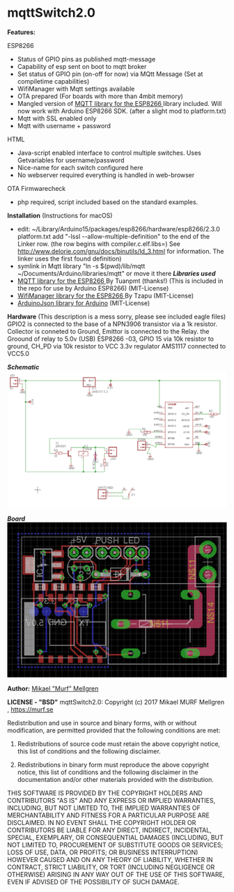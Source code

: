 **mqttSwitch2.0**
==========
**Features:**

ESP8266
* Status of GPIO pins as published mqtt-message
* Capability of esp sent on boot to mqtt broker
* Set status of GPIO pin (on-off for now) via MQtt Message (Set at compiletime capabilities)
* WifiManager with Mqtt settings available
* OTA prepared (For boards with more than 4mbit memory)
* Mangled version of [MQTT library for the ESP8266 ](https://github.com/tuanpmt/esp_mqtt) library included. Will now work with Arduino ESP8266 SDK. (after a slight mod to platform.txt)
* Mqtt with SSL enabled only
* Mqtt with username + password

HTML
* Java-script enabled interface to control multiple switches. Uses Getvariables for username/password
* Nice-name for each switch configured here
* No webserver required everything is handled in web-browser

OTA Firmwarecheck
* php required, script included based on the standard examples.

**Installation**
(Instructions for macOS)

* edit: ~/Library/Arduino15/packages/esp8266/hardware/esp8266/2.3.0 platform.txt  add "-lssl --allow-multiple-definition" to the end of the Linker row. (the row begins with compiler.c.elf.libs=)
See http://www.delorie.com/gnu/docs/binutils/ld_3.html for information. The linker uses the first found definition)
* symlink in Mqtt library "ln -s $(pwd)/lib/mqtt ~/Documents/Arduino/libraries/mqtt" or move it there
***Libraries used***
* [MQTT library for the ESP8266 ](https://github.com/tuanpmt/esp_mqtt) By Tuanpmt (thanks!) (This is included in the repo for use by Arduino ESP8266) (MIT-License)
* [WifiManager library for the ESP8266 ](https://github.com/tzapu/WiFiManager#install-through-library-manager) By Tzapu (MIT-License)
* [ArduinoJson library for Arduino](https://github.com/bblanchon/ArduinoJson) (MIT-License)

**Hardware**
(This description is a mess sorry, please see included eagle files)
GPIO2 is connected to the base of a NPN3906 transistor via a 1k resistor. Collector is conneted to Ground, Emittor is connected to the Relay. the Groound of relay to 5.0v (USB)
ESP8266 -03, GPIO 15 via 10k resistor to ground, CH_PD via 10k resistor to VCC 3.3v regulator AMS1117 connected to VCC5.0

***Schematic***
![Schematic](images/schematic.png "Schematic")

***Board***
![Board](images/board.png "Schematic")

**Author:**
[Mikael "Murf" Mellgren](https://murf.se)

**LICENSE - "BSD"**
mqttSwitch2.0: Copyright (c) 2017 Mikael MURF Mellgren , https://murf.se

Redistribution and use in source and binary forms, with or without modification, are permitted provided that the following conditions are met:

1. Redistributions of source code must retain the above copyright notice, this list of conditions and the following disclaimer.

2. Redistributions in binary form must reproduce the above copyright notice, this list of conditions and the following disclaimer in the documentation and/or other materials provided with the distribution.

THIS SOFTWARE IS PROVIDED BY THE COPYRIGHT HOLDERS AND CONTRIBUTORS "AS IS" AND ANY EXPRESS OR IMPLIED WARRANTIES, INCLUDING, BUT NOT LIMITED TO, THE IMPLIED WARRANTIES OF MERCHANTABILITY AND FITNESS FOR A PARTICULAR PURPOSE ARE DISCLAIMED. IN NO EVENT SHALL THE COPYRIGHT HOLDER OR CONTRIBUTORS BE LIABLE FOR ANY DIRECT, INDIRECT, INCIDENTAL, SPECIAL, EXEMPLARY, OR CONSEQUENTIAL DAMAGES (INCLUDING, BUT NOT LIMITED TO, PROCUREMENT OF SUBSTITUTE GOODS OR SERVICES; LOSS OF USE, DATA, OR PROFITS; OR BUSINESS INTERRUPTION) HOWEVER CAUSED AND ON ANY THEORY OF LIABILITY, WHETHER IN CONTRACT, STRICT LIABILITY, OR TORT (INCLUDING NEGLIGENCE OR OTHERWISE) ARISING IN ANY WAY OUT OF THE USE OF THIS SOFTWARE, EVEN IF ADVISED OF THE POSSIBILITY OF SUCH DAMAGE.
